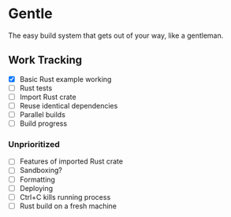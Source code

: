 # Gentle

The easy build system that gets out of your way, like a gentleman.

## Work Tracking

- [X] Basic Rust example working
- [ ] Rust tests
- [ ] Import Rust crate
- [ ] Reuse identical dependencies
- [ ] Parallel builds
- [ ] Build progress

### Unprioritized

- [ ] Features of imported Rust crate
- [ ] Sandboxing?
- [ ] Formatting
- [ ] Deploying
- [ ] Ctrl+C kills running process
- [ ] Rust build on a fresh machine
